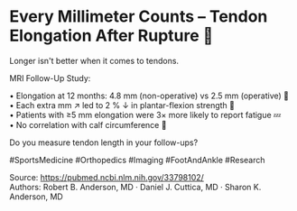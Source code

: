# Every Millimeter Counts – Tendon Elongation After Rupture 📏

Longer isn't better when it comes to tendons.

MRI Follow-Up Study:

• Elongation at 12 months: 4.8 mm (non-operative) vs 2.5 mm (operative) 🧵  
• Each extra mm ↗️ led to 2 % ↓ in plantar-flexion strength 🦶  
• Patients with ≥5 mm elongation were 3× more likely to report fatigue 💤  
• No correlation with calf circumference 🧐  

Do you measure tendon length in your follow-ups?

#SportsMedicine #Orthopedics #Imaging #FootAndAnkle #Research

Source: <https://pubmed.ncbi.nlm.nih.gov/33798102/>  
Authors: Robert B. Anderson, MD · Daniel J. Cuttica, MD · Sharon K. Anderson, MD